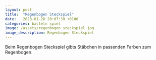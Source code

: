 ```yaml
---
layout: post
title:  "Regenbogen Steckspiel"
date:   2023-01-28 20:07:30 +0100
categories: basteln spiel
image: /assets/regenbogen_steckspiel.jpg
image_description: Regenbogen Steckspiel
---
```

Beim Regenbogen Steckspiel gibts Stäbchen in passenden Farben zum Regenbogen.